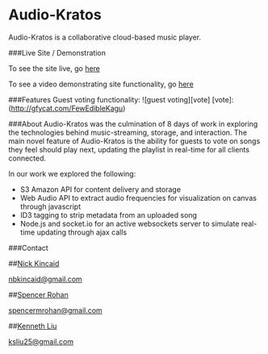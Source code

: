 # Audio-Kratos
Audio-Kratos is a collaborative cloud-based music player.



###Live Site / Demonstration

To see the site live, go [here](http://audio-kratos.herokuapp.com/ "Live Site")

To see a video demonstrating site functionality, go [here](https://vimeo.com/138661118 "Vimeo")

###Features
Guest voting functionality:
![guest voting][vote]
[vote]: (http://gfycat.com/FewEdibleKagu)



###About
Audio-Kratos was the culmination of 8 days of work in exploring the technologies behind music-streaming, storage, and interaction. The main novel feature of Audio-Kratos is the ability for guests to vote on songs they feel should play next, updating the playlist in real-time for all clients connected.

In our work we explored the following:
- S3 Amazon API for content delivery and storage
- Web Audio API to extract audio frequencies for visualization on canvas through javascript
- ID3 tagging to strip metadata from an uploaded song
- Node.js and socket.io for an active websockets server to simulate real-time updating through ajax calls



###Contact

##[Nick Kincaid](https://github.com/nbkincaid "Nick Kincaid") 

nbkincaid@gmail.com

##[Spencer Rohan](https://github.com/spencerrohan "Spencer Rohan")

spencermrohan@gmail.com

##[Kenneth Liu](https://github.com/ksliu25 "Kenneth Liu")

ksliu25@gmail.com



